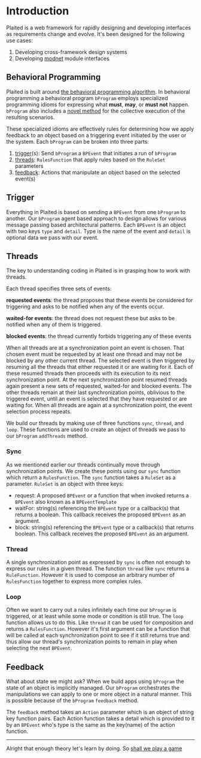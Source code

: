 # Introduction

Plaited is a web framework for rapidly designing and developing interfaces as requirements change and evolve. It's been designed for the following use cases:

  1. Developing cross-framework design systems
  2. Developing [modnet](https://rachelaliana.medium.com/past-the-internet-the-emergence-of-the-modnet-6ad49b7e2ee8) module interfaces

## Behavioral Programming

Plaited is built around [the behavioral programming algorithm](https://www.wisdom.weizmann.ac.il/~amarron/BP%20-%20CACM%20-%20Author%20version.pdf). In behavioral programming a behavioral program `bProgram` employs specialized programming idioms for expressing what **must**, **may**, or **must not** happen. `bProgram` also includes a [novel method](#sync) for the collective execution of the resulting scenarios.

These specialized idioms are effectively rules for determining how we apply feedback to an object based on a triggering event initiated by the user or the system. Each `bProgram` can be broken into three parts:

1. [trigger](#trigger)(s): Send `bProgram` a `BPEvent` that initiates a run of `bProgram`
2. [threads](#threads): `RulesFunction` that apply rules based on the `RuleSet` parameters
3. [feedback](#feedback): Actions that manipulate an object based on the selected event(s)

## Trigger

Everything in Plaited is based on sending a `BPEvent` from one `bProgram` to another. Our `bProgram` agent based approach to design allows for various message passing based architectural patterns. Each `BPEvent` is an object with two keys `type` and `detail`. Type is the name of the event and `detail` is optional data we pass with our event.

## Threads

The key to understanding coding in Plaited is in grasping how to work with threads.

Each thread specifies three sets of events:

**requested events**: the thread proposes that these events be considered for triggering and asks to be notified when any of the events occur.

**waited-for events**: the thread does not request these but asks to be notified when any of them is triggered.

**blocked events**: the thread currently forbids triggering any of these events

When all threads are at a synchronization point an event is chosen. That chosen event must be requested by at least one thread and may not be blocked by any other current thread. The selected event is then triggered by resuming all the threads that either requested it or are waiting for it. Each of these resumed threads then proceeds with its execution to its next synchronization point. At the next synchronization point resumed threads again present a new sets of requested, waited-for and blocked events. The other threads remain at their last synchronization points, oblivious to the triggered event, until an event is selected that they have requested or are waiting for. When all threads are again at a synchronization point, the event selection process repeats.

We build our threads by making use of three functions `sync`, `thread`, and `loop`. These functions are used to create an object of threads we pass to our `bProgram` `addThreads` method.

### Sync

As we mentioned earlier our threads continually move through synchronization points. We create these points using our `sync` function which return a `RulesFunction`. The `sync` function takes a `RuleSet` as a parameter. `RuleSet` is an object with three keys:
  
- request: A proposed `BPEvent` or a function that when invoked returns a `BPEvent` also known as a `BPEventTemplate`
- waitFor: string(s) referencing the `BPEvent` type or a callback(s) that returns a boolean. This callback receives the proposed `BPEvent` as an argument.
- block: string(s) referencing the `BPEvent` type or a callback(s) that returns boolean. This callback receives the proposed `BPEvent` as an argument.

### Thread

A single synchronization point as expressed by `sync` is often not enough to express our rules in a given thread. The function `thread` like `sync` returns a `RuleFunction`. However it is used to compose an arbitrary number of `RulesFunction` together to express more complex rules.

### Loop

Often we want to carry out a rules infinitely each time our `bProgram` is triggered, or at least while some mode or condition is still true. The `loop` function allows us to do this. Like `thread` it can be used for composition and returns a `RulesFunction`. However it's first argument can be a function that will be called at each synchronization point to see if it still returns true and thus allow our thread's synchronization points to remain in play when selecting the next `BPEvent`.

## Feedback

What about state we might ask? When we build apps using `bProgram` the state of an object is implicitly managed. Our `bProgram` orchestrates the manipulations we can apply to one or more object in a natural manner. This is possible because of the `bProgram` `feedback` method.

The `feedback` method takes an `Action` parameter which is an object of string key function pairs. Each Action function takes a detail which is provided to it by an `BPEvent` who's type is the same as the key(name) of the action function.

---

Alright that enough theory let's learn by doing. So [shall we play a game](./01-shall-play-a-game.md)
